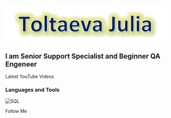 ![Header](https://github.com/JuliaToltaeva/JuliaToltaeva/blob/main/assets/header.png)

## I am Senior Support Specialist and Beginner QA Engeneer

Latest YouTube Videos

### Languages and Tools
![SQL](https://img.shields.io/badge/-Sql-002060?style=for-the-badge&logo=mysql&logoColor=00648B)

Follow Me

